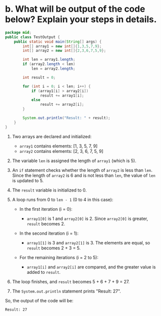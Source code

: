 # b. What will be output of the code below? Explain your steps in details.

```java
package mid;
public class TestOutput {
    public static void main(String[] args) {
        int[] array1 = new int[]{1,3,5,7,9};
        int[] array2 = new int[]{2,3,6,7,5,9};

        int len = array1.length;
        if (array2.length < len)
            len = array2.length;

        int result = 0;

        for (int i = 0; i < len; i++) {
            if (array1[i] > array2[i])
                result += array1[i];
            else
                result += array2[i];
        }

        System.out.println("Result: " + result);
    }
}
```

1. Two arrays are declared and initialized:
   - `array1` contains elements: [1, 3, 5, 7, 9]
   - `array2` contains elements: [2, 3, 6, 7, 5, 9]

2. The variable `len` is assigned the length of `array1` (which is 5).

3. An `if` statement checks whether the length of `array2` is less than `len`. Since the length of `array2` is 6 and is not less than `len`, the value of `len` is updated to 5.

4. The `result` variable is initialized to 0.

5. A loop runs from 0 to `len - 1` (0 to 4 in this case):

   - In the first iteration (i = 0):
     - `array1[0]` is 1 and `array2[0]` is 2. Since `array2[0]` is greater, `result` becomes 2.

   - In the second iteration (i = 1):
     - `array1[1]` is 3 and `array2[1]` is 3. The elements are equal, so `result` becomes 2 + 3 = 5.

   - For the remaining iterations (i = 2 to 5):
     - `array1[i]` and `array2[i]` are compared, and the greater value is added to `result`.

6. The loop finishes, and `result` becomes 5 + 6 + 7 + 9 = 27.

7. The `System.out.println` statement prints "Result: 27".

So, the output of the code will be:
```
Result: 27
```